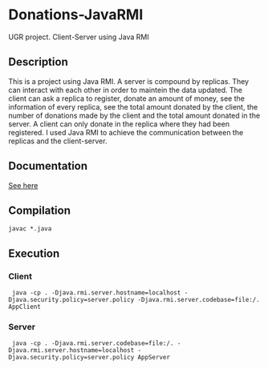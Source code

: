 # Donations-JavaRMI
UGR project. Client-Server using Java RMI

## Description 
This is a project using Java RMI. A server is compound by replicas. They can interact with each other in order to maintein the data updated.
The client can ask a replica to register, donate an amount of money, see the information of every replica, see the total amount donated by the client, the number of donations made by the client
and the total amount donated in the server. 
A client can only donate in the replica where they had been registered.
I used Java RMI to achieve the communication between the replicas and the client-server.

## Documentation
[See here](https://github.com/JesusGonzalezA/Donations-JavaRMI/tree/master/doc)

## Compilation
```shell
javac *.java
```

## Execution

### Client
```shell
 java -cp . -Djava.rmi.server.hostname=localhost -Djava.security.policy=server.policy -Djava.rmi.server.codebase=file:/. AppClient
```
### Server
```shell
 java -cp . -Djava.rmi.server.codebase=file:/. -Djava.rmi.server.hostname=localhost -Djava.security.policy=server.policy AppServer
```
